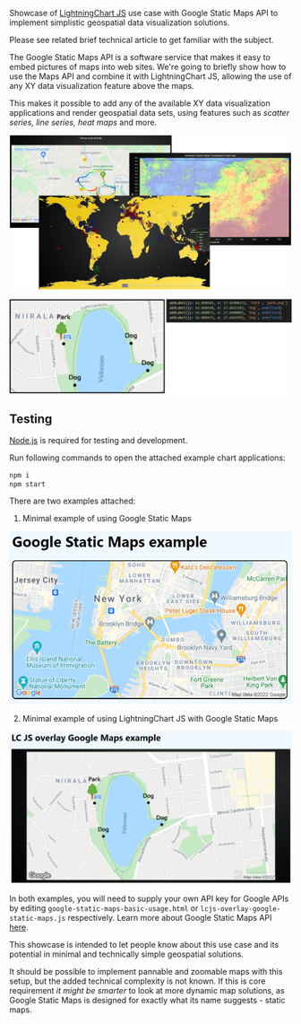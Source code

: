 Showcase of [LightningChart JS](https://www.arction.com/lightningchart-js/) use case with Google Static Maps API to implement simplistic geospatial data visualization solutions.

Please see related brief technical article to get familiar with the subject.

<Link pending>

The Google Static Maps API is a software service that makes it easy to embed pictures of maps into web sites. We're going to briefly show how to use the Maps API and combine it with LightningChart JS, allowing the use of any XY data visualization feature above the maps.

This makes it possible to add any of the available XY data visualization applications and render geospatial data sets, using features such as _scatter series, line series, heat maps_ and more.

![](resources/pic1.png)

![](resources/pic2.png)

## Testing

[Node.js](https://nodejs.org/en/) is required for testing and development.

Run following commands to open the attached example chart  applications:

```
npm i
npm start
```

There are two examples attached:

1. Minimal example of using Google Static Maps

![](resources/pic3.PNG)

2. Minimal example of using LightningChart JS with Google Static Maps

![](resources/pic4.PNG)

In both examples, you will need to supply your own API key for Google APIs by editing `google-static-maps-basic-usage.html` or `lcjs-overlay-google-static-maps.js` respectively. Learn more about Google Static Maps API [here](https://developers.google.com/maps/documentation/maps-static/overview).

This showcase is intended to let people know about this use case and its potential in minimal and technically simple geospatial solutions.

It should be possible to implement pannable and zoomable maps with this setup, but the added technical complexity is not known. If this is core requirement _it might be smarter_ to look at more dynamic map solutions, as Google Static Maps is designed for exactly what its name suggests - static maps. 
